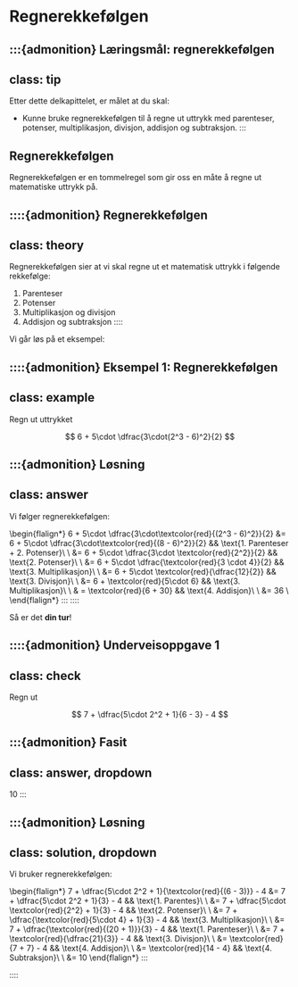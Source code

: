 # Regnerekkefølgen

:::{admonition} Læringsmål: regnerekkefølgen
---
class: tip
---
Etter dette delkapittelet, er målet at du skal:
* Kunne bruke regnerekkefølgen til å regne ut uttrykk med parenteser, potenser, multiplikasjon, divisjon, addisjon og subtraksjon.
:::



## Regnerekkefølgen

Regnerekkefølgen er en tommelregel som gir oss en måte å regne ut matematiske uttrykk på. 

::::{admonition} Regnerekkefølgen
---
class: theory
---
Regnerekkefølgen sier at vi skal regne ut et matematisk uttrykk i følgende rekkefølge:
1. Parenteser
2. Potenser
3. Multiplikasjon og divisjon
4. Addisjon og subtraksjon
::::

Vi går løs på et eksempel:

::::{admonition} Eksempel 1: Regnerekkefølgen
---
class: example
---
Regn ut uttrykket

$$
6 + 5\cdot \dfrac{3\cdot(2^3 - 6)^2}{2}
$$


:::{admonition} Løsning
---
class: answer
---
Vi følger regnerekkefølgen:

\begin{flalign*}
6 + 5\cdot \dfrac{3\cdot\textcolor{red}{(2^3 - 6)^2}}{2} &= 6 + 5\cdot \dfrac{3\cdot\textcolor{red}{(8 - 6)^2}}{2} && \text{1. Parenteser + 2. Potenser}\\
\\
&= 6 + 5\cdot \dfrac{3\cdot \textcolor{red}{2^2}}{2} && \text{2. Potenser}\\
\\
&= 6 + 5\cdot \dfrac{\textcolor{red}{3 \cdot 4}}{2} && \text{3. Multiplikasjon}\\
\\
&= 6 + 5\cdot \textcolor{red}{\dfrac{12}{2}} && \text{3. Divisjon}\\
\\
&= 6 + \textcolor{red}{5\cdot 6} && \text{3. Multiplikasjon}\\
\\
& = \textcolor{red}{6 + 30} && \text{4. Addisjon}\\
\\
&= 36
\\
\end{flalign*}
:::
::::

Så er det **din tur**!

::::{admonition} Underveisoppgave 1
---
class: check
---
Regn ut 

$$
7 + \dfrac{5\cdot 2^2 + 1}{6 - 3} - 4
$$

:::{admonition} Fasit
---
class: answer, dropdown
---
$10$
:::

:::{admonition} Løsning
---
class: solution, dropdown
---
Vi bruker regnerekkefølgen:

\begin{flalign*}
7 + \dfrac{5\cdot 2^2 + 1}{\textcolor{red}{(6 - 3)}} - 4 &= 7 + \dfrac{5\cdot 2^2 + 1}{3} - 4 && \text{1. Parentes}\\
\\
&= 7 + \dfrac{5\cdot \textcolor{red}{2^2} + 1}{3} - 4 && \text{2. Potenser}\\
\\
&= 7 + \dfrac{\textcolor{red}{5\cdot 4} + 1}{3} - 4 && \text{3. Multiplikasjon}\\
\\
&= 7 + \dfrac{\textcolor{red}{(20 + 1)}}{3} - 4 && \text{1. Parenteser}\\
\\
&= 7 + \textcolor{red}{\dfrac{21}{3}} - 4 && \text{3. Divisjon}\\
\\
&= \textcolor{red}{7 + 7} - 4 && \text{4. Addisjon}\\
\\
&= \textcolor{red}{14 - 4} && \text{4. Subtraksjon}\\
\\
&= 10
\end{flalign*}
:::

::::